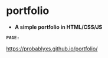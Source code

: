 # portfolio

- **A simple portfolio in HTML/CSS/JS**

**`PAGE:`**

https://probablyxs.github.io/portfolio/
